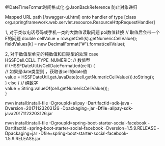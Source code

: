 @DateTImeFormat时间格式化
@JsonBackReference 防止对象递归

Mapped URL path [/swagger-ui.html] onto handler of type [class org.springframework.web.servlet.resource.ResourceHttpRequestHandler]

1, 对于类似电话号码或手机一类的大数值读取问题
poi数值转换
// 取值后会带一个E的问题 
double cellValue = row.getCell(k).getNumericCellValue(); 
fieldValues[k] = new DecimalFormat("#").format(cellValue); 

2, 对于数值型单元的纯数值和日期型的处理 
case HSSFCell.CELL_TYPE_NUMERIC: // 数值型   
    if (HSSFDateUtil.isCellDateFormatted(cell)) {   
        //  如果是date类型则 ，获取该cell的date值   
        value = HSSFDateUtil.getJavaDate(cell.getNumericCellValue()).toString();   
    } else { // 纯数字   
        value = String.valueOf(cell.getNumericCellValue());   
}


mvn install:install-file -DgroupId=alipay -DartifactId=sdk-java -Dversion=20171123203126 -Dpackaging=jar -Dfile=alipay-sdk-java20171123203126.jar

mvn install:install-file -DgroupId=spring-boot-starter-social-facebook -DartifactId=spring-boot-starter-social-facebook -Dversion=1.5.9.RELEASE -Dpackaging=jar -Dfile=spring-boot-starter-social-facebook-1.5.9.RELEASE.jar
	